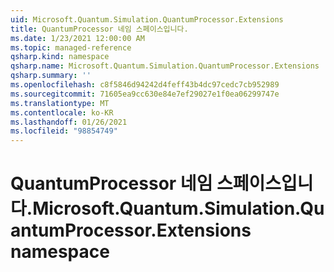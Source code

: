 ```yaml
---
uid: Microsoft.Quantum.Simulation.QuantumProcessor.Extensions
title: QuantumProcessor 네임 스페이스입니다.
ms.date: 1/23/2021 12:00:00 AM
ms.topic: managed-reference
qsharp.kind: namespace
qsharp.name: Microsoft.Quantum.Simulation.QuantumProcessor.Extensions
qsharp.summary: ''
ms.openlocfilehash: c8f5846d94242d4feff43b4dc97cedc7cb952989
ms.sourcegitcommit: 71605ea9cc630e84e7ef29027e1f0ea06299747e
ms.translationtype: MT
ms.contentlocale: ko-KR
ms.lasthandoff: 01/26/2021
ms.locfileid: "98854749"
---
```

# <a name="microsoftquantumsimulationquantumprocessorextensions-namespace"></a><span data-ttu-id="02528-102">QuantumProcessor 네임 스페이스입니다.</span><span class="sxs-lookup"><span data-stu-id="02528-102">Microsoft.Quantum.Simulation.QuantumProcessor.Extensions namespace</span></span>



